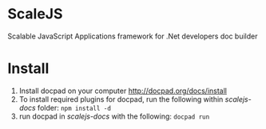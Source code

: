 ScaleJS
=======

Scalable JavaScript Applications framework for .Net developers doc builder


Install
=======
1. Install docpad on your computer http://docpad.org/docs/install
2. To install required plugins for docpad, run the following within _scalejs-docs_ folder: `npm install -d`
3. run docpad in _scalejs-docs_ with the following: `docpad run`
